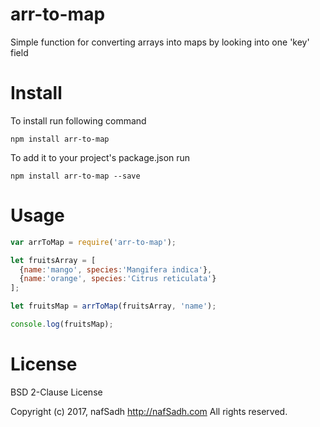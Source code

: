 # arr-to-map
Simple function for converting arrays into maps by looking into one 'key' field 

# Install
To install run following command

`npm install arr-to-map`

To add it to your project's package.json run

`npm install arr-to-map --save`

# Usage

```javascript 
var arrToMap = require('arr-to-map');

let fruitsArray = [
  {name:'mango', species:'Mangifera indica'},
  {name:'orange', species:'Citrus reticulata'}
];

let fruitsMap = arrToMap(fruitsArray, 'name');

console.log(fruitsMap);

```

# License
BSD 2-Clause License

Copyright (c) 2017, nafSadh http://nafSadh.com
All rights reserved.